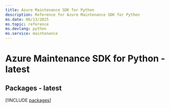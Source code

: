 ```yaml
---
title: Azure Maintenance SDK for Python
description: Reference for Azure Maintenance SDK for Python
ms.date: 06/13/2025
ms.topic: reference
ms.devlang: python
ms.service: maintenance
---
```

# Azure Maintenance SDK for Python - latest
## Packages - latest
[!INCLUDE [packages](maintenance-index.md)]